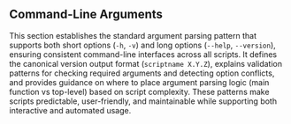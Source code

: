 ## Command-Line Arguments

This section establishes the standard argument parsing pattern that supports both short options (`-h`, `-v`) and long options (`--help`, `--version`), ensuring consistent command-line interfaces across all scripts. It defines the canonical version output format (`scriptname X.Y.Z`), explains validation patterns for checking required arguments and detecting option conflicts, and provides guidance on where to place argument parsing logic (main function vs top-level) based on script complexity. These patterns make scripts predictable, user-friendly, and maintainable while supporting both interactive and automated usage.
